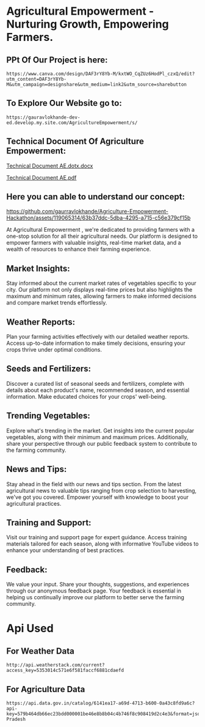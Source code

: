 
# Agricultural Empowerment - Nurturing Growth, Empowering Farmers.

## PPt Of Our Project is here:
```
https://www.canva.com/design/DAF3rY8Yb-M/kxtWO_CqZUz6HodPl_czxQ/edit?utm_content=DAF3rY8Yb-M&utm_campaign=designshare&utm_medium=link2&utm_source=sharebutton
```

## To Explore Our Website go to:
```
https://gauravlokhande-dev-ed.develop.my.site.com/AgricultureEmpowerment/s/
```

## Technical Document Of Agriculture Empowerment:

[Technical Document AE.dotx.docx](https://github.com/gaurravlokhande/Agriculture-Empowerment-Hackathon/files/13841781/Technical.Document.AE.dotx.docx)

[Technical Document AE.pdf](https://github.com/gaurravlokhande/Agriculture-Empowerment-Hackathon/files/13841783/Technical.Document.AE.pdf)

## Here you can able to understand our concept:

https://github.com/gaurravlokhande/Agriculture-Empowerment-Hackathon/assets/119065314/63b37ddc-5dba-4295-a715-c56e379cf15b


At Agricultural Empowerment , we're dedicated to providing farmers with a one-stop solution for all their agricultural needs. Our platform is designed to empower farmers with valuable insights, real-time market data, and a wealth of resources to enhance their farming experience.

## Market Insights:
Stay informed about the current market rates of vegetables specific to your city. Our platform not only displays real-time prices but also highlights the maximum and minimum rates, allowing farmers to make informed decisions and compare market trends effortlessly.

## Weather Reports:
Plan your farming activities effectively with our detailed weather reports. Access up-to-date information to make timely decisions, ensuring your crops thrive under optimal conditions.

## Seeds and Fertilizers:
Discover a curated list of seasonal seeds and fertilizers, complete with details about each product's name, recommended season, and essential information. Make educated choices for your crops' well-being.

## Trending Vegetables:
Explore what's trending in the market. Get insights into the current popular vegetables, along with their minimum and maximum prices. Additionally, share your perspective through our public feedback system to contribute to the farming community.

## News and Tips:
Stay ahead in the field with our news and tips section. From the latest agricultural news to valuable tips ranging from crop selection to harvesting, we've got you covered. Empower yourself with knowledge to boost your agricultural practices.

## Training and Support:
Visit our training and support page for expert guidance. Access training materials tailored for each season, along with informative YouTube videos to enhance your understanding of best practices.

## Feedback:
We value your input. Share your thoughts, suggestions, and experiences through our anonymous feedback page. Your feedback is essential in helping us continually improve our platform to better serve the farming community.


# Api Used

## For Weather Data
```
http://api.weatherstack.com/current?access_key=5353014c571e6f581faccf6881cdaefd
```

## For Agriculture Data
```
https://api.data.gov.in/catalog/6141ea17-a69d-4713-b600-0a43c8fd9a6c?api-key=579b464db66ec23bdd000001be46e8b8b04c4b746f8c908419d2c4e3&format=json&filters%5Bstate%5D=Uttar Pradesh
```

